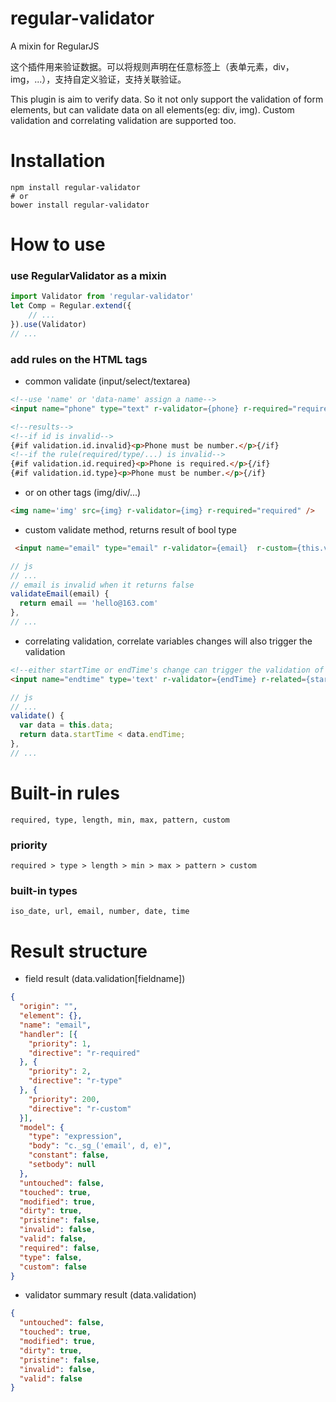 # regular-validator

A mixin for RegularJS

这个插件用来验证数据。可以将规则声明在任意标签上（表单元素，div，img，...），支持自定义验证，支持关联验证。

This plugin is aim to verify data. So it not only support the validation of form elements, but can validate data on all elements(eg: div, img). Custom validation and correlating validation are supported too.

# Installation

	npm install regular-validator
	# or
	bower install regular-validator

# How to use
### use RegularValidator as a mixin

```js
import Validator from 'regular-validator'
let Comp = Regular.extend({
	// ...
}).use(Validator)
// ...
```

### add rules on the HTML tags

* common validate (input/select/textarea)

```html
<!--use 'name' or 'data-name' assign a name-->
<input name="phone" type="text" r-validator={phone} r-required="required" r-type='number'/>

<!--results-->
<!--if id is invalid-->
{#if validation.id.invalid}<p>Phone must be number.</p>{/if}
<!--if the rule(required/type/...) is invalid-->
{#if validation.id.required}<p>Phone is required.</p>{/if}
{#if validation.id.type}<p>Phone must be number.</p>{/if}

```

* or on other tags (img/div/...)

```html
<img name='img' src={img} r-validator={img} r-required="required" />
```

* custom validate method, returns result of bool type

```html
 <input name="email" type="email" r-validator={email}  r-custom={this.validateEmail(email)}/>
```

```js
// js
// ...
// email is invalid when it returns false
validateEmail(email) {
  return email == 'hello@163.com'
},
// ...
```

* correlating validation, correlate variables changes will also trigger the validation

```html
<!--either startTime or endTime's change can trigger the validation of the endTime-->
<input name="endtime" type='text' r-validator={endTime} r-related={startTime} r-custom={this.validate()}/>
```

```js
// js
// ...
validate() {
  var data = this.data;
  return data.startTime < data.endTime;
},
// ...
```

# Built-in rules

```
required, type, length, min, max, pattern, custom
```

### priority

```
required > type > length > min > max > pattern > custom
```

### built-in types

```
iso_date, url, email, number, date, time
```

# Result structure

* field result (data.validation[fieldname])

```json
{
  "origin": "",
  "element": {},
  "name": "email",
  "handler": [{
    "priority": 1,
    "directive": "r-required"
  }, {
    "priority": 2,
    "directive": "r-type"
  }, {
    "priority": 200,
    "directive": "r-custom"
  }],
  "model": {
    "type": "expression",
    "body": "c._sg_('email', d, e)",
    "constant": false,
    "setbody": null
  },
  "untouched": false,
  "touched": true,
  "modified": true,
  "dirty": true,
  "pristine": false,
  "invalid": false,
  "valid": false,
  "required": false,
  "type": false,
  "custom": false
}
```

* validator summary result (data.validation)

```json
{
  "untouched": false,
  "touched": true,
  "modified": true,
  "dirty": true,
  "pristine": false,
  "invalid": false,
  "valid": false
}
```

